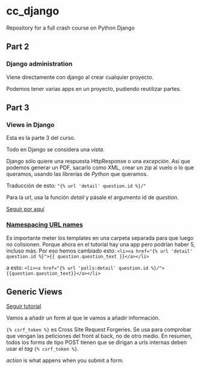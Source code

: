 # cc_django

Repository for a full crash course on Python Django

## Part 2

### Django administration

Viene directamente con django al crear cualquier proyecto.

Podemos tener varias apps en un proyecto, pudiendo reutilizar partes.

## Part 3

### Views in Django

Esta es la parte 3 del curso.

Todo en Django se considera una _vista_.

Django sólo quiere una respuesta HttpResponse o una _excepción_. Así que podemos generar un PDF, sacarlo como XML, crear un zip al vuelo o lo que queramos, usando las librerías de _Python_ que queramos.

Traducción de esto:
`"{% url 'detail' question.id %}/"`

Para la url, usa la función _detail_ y pásale el argumento id de _question_.

[Seguir por aquí](https://youtu.be/JT80XhYJdBw?t=6623)

### [Namespacing URL names](https://docs.djangoproject.com/en/3.0/intro/tutorial03/#namespacing-url-names)

Es importante meter los templates en una carpeta separada para que luego no colisionen. Porque ahora en el tutorial hay una app pero podrían haber 5, incluso más. Por eso hemos cambiado esto:
`<li><a href="{% url 'detail' question.id %}">{{ question.question_text }}</a></li>`

a esto:
`<li><a href="{% url 'polls:detail' question.id %}/">{{question.question_text}}</a></li>`

## Generic Views

[Seguir tutorial](https://youtu.be/JT80XhYJdBw?t=6902)

Vamos a añadir un form al que le vamos a añadir información.

`{% csrf_token %}` es Cross Site Request Forgeries. Se usa para comprobar que vengan las peticiones del front al back, no de otro medio. En resumen, todos los forms de tipo POST tienen que se dirigan a urls internas deben usar el _tag_ `{% csrf_token %}`.

_action_ is what appens when you submit a form.
